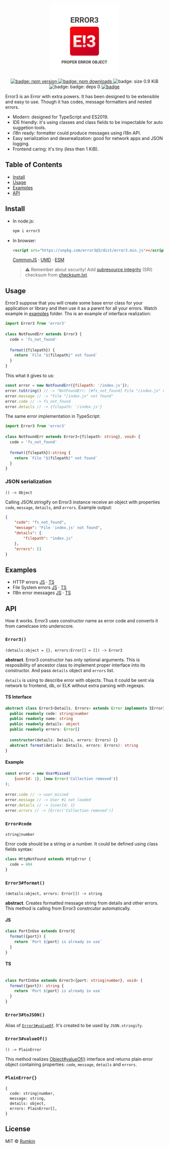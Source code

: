 <p align="center">
  <img width="220" alt="Logo with caption: proper error object" src="docs/cover.png">
</p>
<p align="center">
  <a href="https://npmjs.com/packages/error3">
    <img alt="badge: npm version" src="https://img.shields.io/npm/v/error3.svg?style=flat-square" />
  </a>
  <a href="https://npmjs.com/packages/error3">
    <img alt="badge: npm downloads" src="https://img.shields.io/npm/dw/error3.svg?style=flat-square" />
  </a>
  <img alt="badge: size 0.9 KiB" src="https://img.shields.io/badge/size-0.9%20KiB-blue.svg?style=flat-square" />
  <img alt="badge: badge: deps 0" src="https://img.shields.io/badge/deps-0-blue.svg?style=flat-square" />
  <a aria-label="build status" href="https://travis-ci.org/rumkin/error3">
    <img alt="badge" src="https://img.shields.io/travis/rumkin/error3.svg?style=flat-square" />
  </a>
</p>

Error3 is an Error with extra powers. It has been designed to be extensible and easy to use.
Though it has codes, message formatters and nested errors.

* Modern: designed for TypeScript and ES2019.
* IDE friendly: it's using classes and class fields to be inspectable for auto suggetion tools.
* i18n ready: formatter could produce messages using i18n API.
* Easy serialization and deserealization: good for network apps and JSON logging.
* Frontend caring: it's tiny (less then 1 KiB).

## Table of Contents

* [Install](#install)
* [Usage](#usage)
* [Examples](#examples)
* [API](#api)

## Install

* In node.js:

  ```bash
  npm i error3
  ```
* In browser:
  ```html
  <script src="https://unpkg.com/error3@3/dist/error3.min.js"></script>
  ```
  [CommonJS](https://unpkg.com/error3@3/dist/commonjs/) ·
  [UMD](https://unpkg.com/error3@3/dist/) ·
  [ESM](https://unpkg.com/error3@3/dist/esm/)
  > ⚠️ Remember about security! Add [subresource integrity](https://developer.mozilla.org/en-US/docs/Web/Security/Subresource_Integrity) (SRI) checksum
  > from [checksum.txt](https://unpkg.com/error3@3/dist/checksum.txt).

## Usage

Error3 suppose that you will create some base error class for your application
or library and then use it as a parent for all your errors. Watch example in
[examples](examples) folder. Ths is an example of interface realization:

```javascript
import Error3 from 'error3'

class NotFoundErr extends Error3 {
  code = 'fs_not_found'

  format({filepath}) {
    return `File "${filepath}" not found`
  }
}
```

This what it gives to us:

```javascript
const error = new NotFoundErr({filepath: '/index.js'});
error.toString() // -> "NotFoundErr: [#fs_not_found] File "/index.js" not found"
error.message // -> "File "/index.js" not found"
error.code // -> fs_not_found
error.details // -> {filepath: '/index.js'}
```

The same error implementation in TypeScript:

```typescript
import Error3 from 'error3'

class NotFoundErr extends Error3<{filepath: string}, void> {
  code = 'fs_not_found'

  format({filepath}):string {
    return `File "${filepath}" not found`
  }
}
```

### JSON serialization

```text
() -> Object
```

Calling JSON.stringify on Error3 instance receive an object with properties
`code`, `message`, `details`, and `errors`. Example output:

```json
{
    "code": "fs_not_found",
    "message": "File 'index.js' not found",
    "details": {
        "filepath": "index.js"
    },
    "errors": []
}
```

## Examples

* HTTP errors [JS](examples/http-errors.js) · [TS](examples/http-errors.js)
* File System errors [JS](examples/fs-errors.js) · [TS](examples/fs-errors.js)
* I18n error messages [JS](examples/intl.js) · [TS](examples/intl.js)

## API

How it works. Error3 uses constructor name as error code and
converts it from camelcase into underscore.

### `Error3()`

```text
(details:object = {}, errors:Error[] = []) -> Error3
```

__abstract__. Error3 constructor has only optional arguments. This is resposibility of
ancestor class to implement proper interface into its constructor. And pass `details`
object and `errors` list.

`details` is using to describe error with objects. Thus it could be sent via network
to frontend, db, or ELK without extra parsing with regexps.

#### TS Interface

```typescript
abstract class Error3<Details, Errors> extends Error implements IError3 {
  public readonly code: string|number
  public readonly name: string
  public readonly details: object
  public readonly errors: Error[]

  constructor(details: Details, errors: Errors) {}
  abstract format(detials: Details, errors: Errors): string
}
```

#### Example

```javascript
const error = new UserMissed(
    {userId: 1}, [new Error('Collection removed')]
);

error.code // -> user_missed
error.message // -> User #1 not loaded
error.details // -> {userId: 1}
error.errors // -> [Error('Collection removed')]
```

### `Error#code`
```
string|number
```

Error code should be a string or a number. It could be defined using class fields
syntax:

```javascript
class HttpNotFound extends HttpError {
  code = 404
}
```

### `Error3#format()`
```
(details:object, errors: Error[]) -> string
```

__abstract__. Creates formatted message string from details and other errors.
This method is calling from Error3 constrcutor automatically.

#### JS
```javascript
class PortInUse extends Error3{
  format({port}) {
    return `Port ${port} is already in use`
  }
}
```

#### TS
```typescript

class PortInUse extends Error3<{port: string|number}, void> {
  format({port}): string {
    return `Port ${port} is already in use`
  }
}
```

### `Error3#toJSON()`

Alias of [`Error3#valueOf`](#error3valueof). It's created to be used by `JSON.stringify`.

### `Error3#valueOf()`
```
() -> PlainError
```

This method realizes [Object#valueOf()](https://developer.mozilla.org/en-US/docs/Web/JavaScript/Reference/Global_Objects/Object/valueOf) interface and returns plain error object containing properties:
`code`, `message`, `details` and `errors`.

### `PlainError{}`

```
{
  code: string|number,
  message: string,
  details: object,
  errors: PlainError[],
}
```

## License

MIT © [Rumkin](https://rumk.in)
